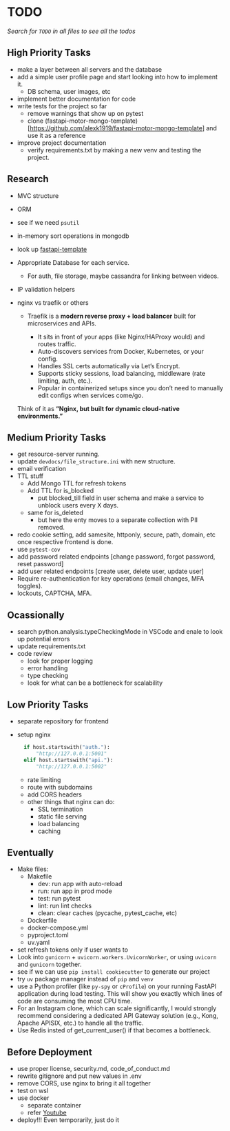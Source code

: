 # TODO

_Search for `TODO` in all files to see all the todos_

## High Priority Tasks

- make a layer between all servers and the database
- add a simple user profile page and start looking into how to implement it.
  - DB schema, user images, etc
- implement better documentation for code
- write tests for the project so far
  - remove warnings that show up on pytest
  - clone (fastapi-motor-mongo-template)[https://github.com/alexk1919/fastapi-motor-mongo-template] and use it as a reference
- improve project documentation
  - verify requirements.txt by making a new venv and testing the project.

## Research

- MVC structure
- ORM
- see if we need `psutil`
- in-memory sort operations in mongodb
- look up [fastapi-template](https://github.com/fastapi/full-stack-fastapi-template)
- Appropriate Database for each service.
  - For auth, file storage, maybe cassandra for linking between videos.
- IP validation helpers
- nginx vs traefik or others

  - Traefik is a **modern reverse proxy + load balancer** built for microservices and APIs.

    - It sits in front of your apps (like Nginx/HAProxy would) and routes traffic.
    - Auto-discovers services from Docker, Kubernetes, or your config.
    - Handles SSL certs automatically via Let’s Encrypt.
    - Supports sticky sessions, load balancing, middleware (rate limiting, auth, etc.).
    - Popular in containerized setups since you don’t need to manually edit configs when services come/go.

  Think of it as **“Nginx, but built for dynamic cloud-native environments.”**

## Medium Priority Tasks

- get resource-server running.
- update `devdocs/file_structure.ini` with new structure.
- email verification
- TTL stuff
  - Add Mongo TTL for refresh tokens
  - Add TTL for is_blocked
    - put blocked_till field in user schema and make a service to unblock users every X days.
  - same for is_deleted
    - but here the enty moves to a separate collection with PII removed.
- redo cookie setting, add samesite, httponly, secure, path, domain, etc once respective frontend is done.
- use `pytest-cov`
- add password related endpoints [change password, forgot password, reset password]
- add user related endpoints [create user, delete user, update user]
- Require re-authentication for key operations (email changes, MFA toggles).
- lockouts, CAPTCHA, MFA.

## Ocassionally

- search python.analysis.typeCheckingMode in VSCode and enale to look up potential errors
- update requirements.txt
- code review
  - look for proper logging
  - error handling
  - type checking
  - look for what can be a bottleneck for scalability

## Low Priority Tasks

- separate repository for frontend
- setup nginx

  ```python
    if host.startswith("auth."):
        "http://127.0.0.1:5001"
    elif host.startswith("api."):
        "http://127.0.0.1:5002"
  ```

  - rate limiting
  - route with subdomains
  - add CORS headers
  - other things that nginx can do:
    - SSL termination
    - static file serving
    - load balancing
    - caching

## Eventually

- Make files:
  - Makefile
    - dev: run app with auto-reload
    - run: run app in prod mode
    - test: run pytest
    - lint: run lint checks
    - clean: clear caches (pycache, pytest_cache, etc)
  - Dockerfile
  - docker-compose.yml
  - pyproject.toml
  - uv.yaml
- set refresh tokens only if user wants to
- Look into `gunicorn` + `uvicorn.workers.UvicornWorker`, or using `uvicorn` and `gunicorn` together.
- see if we can use `pip install cookiecutter` to generate our project
- try `uv` package manager instead of `pip` and `venv`
- use a Python profiler (like `py-spy` or `cProfile`) on your running FastAPI application during load testing. This will show you exactly which lines of code are consuming the most CPU time.
- For an Instagram clone, which can scale significantly, I would strongly recommend considering a dedicated API Gateway solution (e.g., Kong, Apache APISIX, etc.) to handle all the traffic.
- Use Redis insted of get_current_user() if that becomes a bottleneck.

## Before Deployment

- use proper license, security.md, code_of_conduct.md
- rewrite gitignore and put new values in .env
- remove CORS, use nginx to bring it all together
- test on wsl
- use docker
  - separate container
  - refer [Youtube](https://www.youtube.com/watch?v=DQdB7wFEygo)
- deploy!!! Even temporarily, just do it
